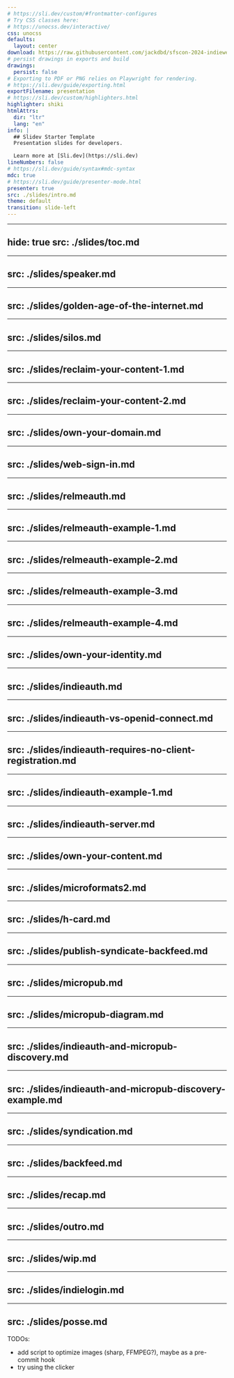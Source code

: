 ```yaml
---
# https://sli.dev/custom/#frontmatter-configures
# Try CSS classes here:
# https://unocss.dev/interactive/
css: unocss
defaults:
  layout: center
download: https://raw.githubusercontent.com/jackdbd/sfscon-2024-indieweb/main/assets/sfscon-2024-indieweb-presentation.pdf
# persist drawings in exports and build
drawings:
  persist: false
# Exporting to PDF or PNG relies on Playwright for rendering.
# https://sli.dev/guide/exporting.html
exportFilename: presentation
# https://sli.dev/custom/highlighters.html
highlighter: shiki
htmlAttrs:
  dir: "ltr"
  lang: "en"
info: |
  ## Slidev Starter Template
  Presentation slides for developers.

  Learn more at [Sli.dev](https://sli.dev)
lineNumbers: false
# https://sli.dev/guide/syntax#mdc-syntax
mdc: true
# https://sli.dev/guide/presenter-mode.html
presenter: true
src: ./slides/intro.md
theme: default
transition: slide-left
---
```


---
hide: true
src: ./slides/toc.md
---

---
src: ./slides/speaker.md
---

---
src: ./slides/golden-age-of-the-internet.md
---

---
src: ./slides/silos.md
---

---
src: ./slides/reclaim-your-content-1.md
---

---
src: ./slides/reclaim-your-content-2.md
---

---
src: ./slides/own-your-domain.md
---

---
src: ./slides/web-sign-in.md
---

---
src: ./slides/relmeauth.md
---

---
src: ./slides/relmeauth-example-1.md
---

---
src: ./slides/relmeauth-example-2.md
---

---
src: ./slides/relmeauth-example-3.md
---

---
src: ./slides/relmeauth-example-4.md
---

---
src: ./slides/own-your-identity.md
---

---
src: ./slides/indieauth.md
---

---
src: ./slides/indieauth-vs-openid-connect.md
---

---
src: ./slides/indieauth-requires-no-client-registration.md
---

---
src: ./slides/indieauth-example-1.md
---

---
src: ./slides/indieauth-server.md
---

---
src: ./slides/own-your-content.md
---

---
src: ./slides/microformats2.md
---

---
src: ./slides/h-card.md
---

---
src: ./slides/publish-syndicate-backfeed.md
---

---
src: ./slides/micropub.md
---

---
src: ./slides/micropub-diagram.md
---

---
src: ./slides/indieauth-and-micropub-discovery.md
---

---
src: ./slides/indieauth-and-micropub-discovery-example.md
---

---
src: ./slides/syndication.md
---

---
src: ./slides/backfeed.md
---

---
src: ./slides/recap.md
---

---
src: ./slides/outro.md
---

---
src: ./slides/wip.md
---

---
src: ./slides/indielogin.md
---

---
src: ./slides/posse.md
---

TODOs:

- add script to optimize images (sharp, FFMPEG?), maybe as a pre-commit hook
- try using the clicker
